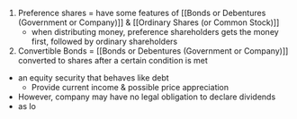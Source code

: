 1. Preference shares = have some features of [[Bonds or Debentures (Government or Company)]] & [[Ordinary Shares (or Common Stock)]]
	- when distributing money, preference shareholders gets the money first, followed by ordinary shareholders
2. Convertible Bonds = [[Bonds or Debentures (Government or Company)]] converted to shares after a certain condition is met

- an equity security that behaves like debt
	- Provide current income & possible price appreciation
- However, company may have no legal obligation to declare dividends
- as lo